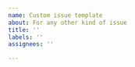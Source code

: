 ```yaml
---
name: Custom issue template
about: For any other kind of issue
title: ''
labels: ''
assignees: ''

---
```



